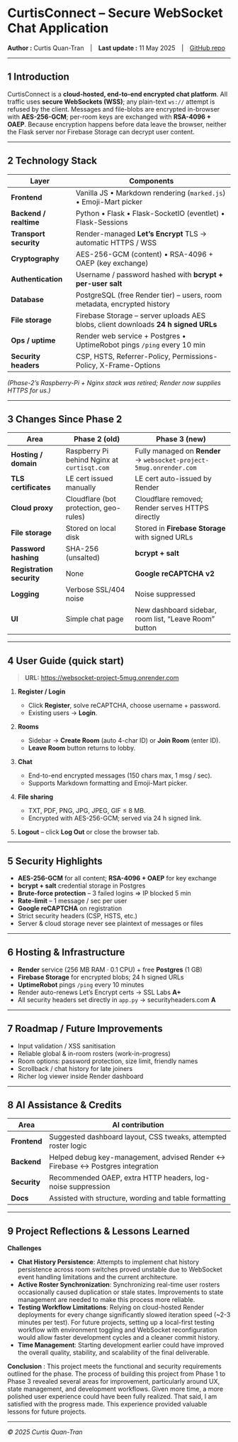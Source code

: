 # CurtisConnect – Secure WebSocket Chat Application  
**Author :** Curtis Quan-Tran | **Last update :** 11 May 2025 | [GitHub repo](https://github.com/curtisqt30/websocket-project)

---

## 1  Introduction  

CurtisConnect is a **cloud-hosted, end-to-end encrypted chat platform**. All traffic uses **secure WebSockets (WSS)**; any plain-text `ws://` attempt is refused by the client.  Messages and file-blobs are encrypted in-browser with **AES-256-GCM**; per-room keys are exchanged with **RSA-4096 + OAEP**. Because encryption happens before data leave the browser, neither the Flask server nor Firebase Storage can decrypt user content.

---

## 2  Technology Stack  

| Layer | Components |
|-------|------------|
| **Frontend** | Vanilla JS • Markdown rendering (`marked.js`) • Emoji-Mart picker |
| **Backend / realtime** | Python • Flask • Flask-SocketIO (eventlet) • Flask-Sessions |
| **Transport security** | Render-managed **Let’s Encrypt** TLS → automatic HTTPS / WSS |
| **Cryptography** | AES-256-GCM (content) • RSA-4096 + OAEP (key exchange) |
| **Authentication** | Username / password hashed with **bcrypt + per-user salt** |
| **Database** | PostgreSQL (free Render tier) – users, room metadata, encrypted history |
| **File storage** | Firebase Storage – server uploads AES blobs, client downloads **24 h signed URLs** |
| **Ops / uptime** | Render web service + Postgres • UptimeRobot pings `/ping` every 10 min |
| **Security headers** | CSP, HSTS, Referrer-Policy, Permissions-Policy, X-Frame-Options |

*(Phase-2’s Raspberry-Pi + Nginx stack was retired; Render now supplies HTTPS for us.)*

---

## 3  Changes Since Phase 2  

| Area | Phase 2 (old) | Phase 3 (new) |
|------|---------------|---------------|
| **Hosting / domain** | Raspberry Pi behind Nginx at `curtisqt.com` | Fully managed on **Render** → `websocket-project-5mug.onrender.com` |
| **TLS certificates** | LE cert issued manually | LE cert auto-issued by Render |
| **Cloud proxy** | Cloudflare (bot protection, geo-rules) | Cloudflare removed; Render serves HTTPS directly |
| **File storage** | Stored on local disk | Stored in **Firebase Storage** with signed URLs |
| **Password hashing** | SHA-256 (unsalted) | **bcrypt + salt** |
| **Registration security** | None | **Google reCAPTCHA v2** |
| **Logging** | Verbose SSL/404 noise | Noise suppressed |
| **UI** | Simple chat page | New dashboard sidebar, room list, “Leave Room” button |

--- 

## 4  User Guide (quick start)

> **URL:** <https://websocket-project-5mug.onrender.com>

1. **Register / Login**  
   * Click **Register**, solve reCAPTCHA, choose username + password.  
   * Existing users → **Login**.

2. **Rooms**  
   * Sidebar → **Create Room** (auto 4-char ID) or **Join Room** (enter ID).  
   * **Leave Room** button returns to lobby.

3. **Chat**  
   * End-to-end encrypted messages (150 chars max, 1 msg / sec).  
   * Supports Markdown formatting and Emoji-Mart picker.

4. **File sharing**  
   * TXT, PDF, PNG, JPG, JPEG, GIF ≤ 8 MB.  
   * Encrypted with AES-256-GCM; served via 24 h signed link.

5. **Logout** – click **Log Out** or close the browser tab.

---

## 5  Security Highlights  

* **AES-256-GCM** for all content; **RSA-4096 + OAEP** for key exchange  
* **bcrypt + salt** credential storage in Postgres  
* **Brute-force protection** – 3 failed logins ⇒ IP blocked 5 min  
* **Rate-limit** – 1 message / sec per user  
* **Google reCAPTCHA** on registration  
* Strict security headers (CSP, HSTS, etc.)  
* Server & cloud storage never see plaintext of messages or files

---

## 6  Hosting & Infrastructure  

* **Render** service (256 MB RAM · 0.1 CPU) + free **Postgres** (1 GB)  
* **Firebase Storage** for encrypted blobs; 24 h signed URLs  
* **UptimeRobot** pings `/ping` every 10 minutes  
* Render auto-renews Let’s Encrypt certs → SSL Labs **A+**  
* All security headers set directly in `app.py` → securityheaders.com **A**

---

## 7  Roadmap / Future Improvements  

* Input validation / XSS sanitisation  
* Reliable global & in-room rosters (work-in-progress)  
* Room options: password protection, size limit, friendly names  
* Scrollback / chat history for late joiners  
* Richer log viewer inside Render dashboard

---

## 8  AI Assistance & Credits  

| Area | AI contribution |
|------|-----------------|
| **Frontend** | Suggested dashboard layout, CSS tweaks, attempted roster logic |
| **Backend** | Helped debug key-management, advised Render ↔ Firebase ↔ Postgres integration |
| **Security** | Recommended OAEP, extra HTTP headers, log-noise suppression |
| **Docs** | Assisted with structure, wording and table formatting |

---

## 9  Project Reflections & Lessons Learned

**Challenges**
* **Chat History Persistence**: Attempts to implement chat history persistence across room switches proved unstable due to WebSocket event handling limitations and the current architecture.
* **Active Roster Synchronization**: Synchronizing real-time user rosters occasionally caused duplication or stale states. Improvements to state management are needed to make this process more reliable.  
* **Testing Workflow Limitations**: Relying on cloud-hosted Render deployments for every change significantly slowed iteration speed (~2-3 minutes per test). For future projects, setting up a local-first testing workflow with environment toggling and WebSocket reconfiguration would allow faster development cycles and a cleaner commit history.
* **Time Management**: Starting development earlier could have improved the overall quality, stability, and scalability of the final deliverable.


**Conclusion**
: This project meets the functional and security requirements outlined for the phase. The process of building this project from Phase 1 to Phase 3 revealed several areas for improvement, particularly around UX, state management, and development workflows. Given more time, a more polished user experience could have been fully realized. That said, I am satisfied with the progress made. This experience provided valuable lessons for future projects.

---

*© 2025 Curtis Quan-Tran* 